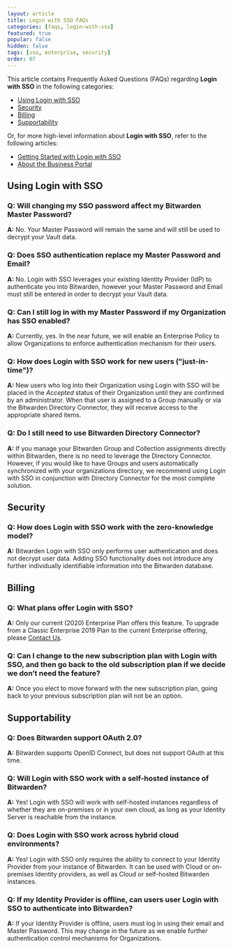 ```yaml
---
layout: article
title: Login with SSO FAQs
categories: [faqs, login-with-sso]
featured: true
popular: false
hidden: false
tags: [sso, enterprise, security]
order: 07
---
```

This article contains Frequently Asked Questions (FAQs) regarding **Login with SSO** in the following categories:

- [Using Login with SSO](#using-login-with-sso)
- [Security](#security)
- [Billing](#billing)
- [Supportability](#supportability)

Or, for more high-level information about **Login with SSO**, refer to the following articles:
- [Getting Started with Login with SSO](https://bitwarden.com/help/article/getting-started-with-sso/)
- [About the Business Portal](https://bitwarden.com/help/article/about-business-portal/)

## Using Login with SSO

### Q: Will changing my SSO password affect my Bitwarden Master Password?

  **A:** No. Your Master Password will remain the same and will still be used to decrypt your Vault data.

### Q: Does SSO authentication replace my Master Password and Email?

  **A:** No. Login with SSO leverages your existing Identity Provider (IdP) to authenticate you into Bitwarden, however your Master Password and Email must still be entered in order to decrypt your Vault data.

### Q: Can I still log in with my Master Password if my Organization has SSO enabled?

  **A:** Currently, yes. In the near future, we will enable an Enterprise Policy to allow Organizations to enforce authentication mechanism for their users.

### Q: How does Login with SSO work for new users ("just-in-time")?

  **A:** New users who log into their Organization using Login with SSO will be placed in the *Accepted* status of their Organization until they are confirmed by an administrator. When that user is assigned to a Group manually or via the Bitwarden Directory Connector, they will receive access to the appropriate shared items.

### Q: Do I still need to use Bitwarden Directory Connector?

  **A:** If you manage your Bitwarden Group and Collection assignments directly within Bitwarden, there is no need to leverage the Directory Connector. However, if you would like to have Groups and users automatically synchronized with your organizations directory, we recommend using Login with SSO in conjunction with Directory Connector for the most complete solution.

## Security

### Q: How does Login with SSO work with the zero-knowledge model?

  **A:** Bitwarden Login with SSO only performs user authentication and does not decrypt user data. Adding SSO functionality does not introduce any further individually identifiable information into the Bitwarden database.

## Billing

### Q: What plans offer Login with SSO?

**A:** Only our current (2020) Enterprise Plan offers this feature. To upgrade from a Classic Enterprise 2019 Plan to the current Enterprise offering, please [Contact Us](https://bitwarden.com/contact).

### Q: Can I change to the new subscription plan with Login with SSO, and then go back to the old subscription plan if we decide we don’t need the feature?

**A:** Once you elect to move forward with the new subscription plan, going back to your previous subscription plan will not be an option.

## Supportability

### Q: Does Bitwarden support OAuth 2.0?

**A:** Bitwarden supports OpenID Connect, but does not support OAuth at this time.

### Q: Will Login with SSO work with a self-hosted instance of Bitwarden?

**A:** Yes! Login with SSO will work with self-hosted instances regardless of whether they are on-premises or in your own cloud, as long as your Identity Server is reachable from the instance.

### Q: Does Login with SSO work across hybrid cloud environments?

**A:** Yes! Login with SSO only requires the ability to connect to your Identity Provider from your instance of Bitwarden. It can be used with Cloud or on-premises Identity providers, as well as Cloud or self-hosted Bitwarden instances.

### Q: If my Identity Provider is offline, can users user Login with SSO to authenticate into Bitwarden?

**A:** If your Identity Provider is offline, users must log in using their email and Master Password. This may change in the future as we enable further authentication control mechanisms for Organizations.
